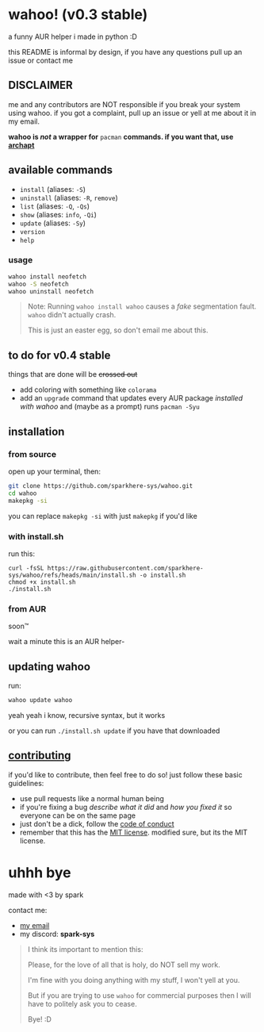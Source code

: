 # wahoo! (v0.3 stable)
a funny AUR helper i made in python :D

this README is informal by design, if you have any questions pull up an issue or contact me

## DISCLAIMER
me and any contributors are NOT responsible if you break your system using wahoo. if you got a complaint, pull up an issue or yell at me about it in my email.

**wahoo is *not* a wrapper for** `pacman` **commands. if you want that, use [archapt](https://github.com/sparkhere-sys/archapt/)**

## available commands
- `install` (aliases: `-S`)
- `uninstall` (aliases: `-R`, `remove`)
- `list` (aliases: `-Q`, `-Qs`)
- `show` (aliases: `info`, `-Qi`)
- `update` (aliases: `-Sy`)
- `version`
- `help`

### usage
```bash
wahoo install neofetch
wahoo -S neofetch
wahoo uninstall neofetch
```
> Note: Running `wahoo install wahoo` causes a *fake* segmentation fault. `wahoo` didn't actually crash.
>
> This is just an easter egg, so don't email me about this.

## to do for v0.4 stable
things that are done will be ~~crossed out~~

- add coloring with something like `colorama`
- add an `upgrade` command that updates every AUR package *installed with wahoo* and (maybe as a prompt) runs `pacman -Syu`

## installation
### from source
open up your terminal, then:
```bash
git clone https://github.com/sparkhere-sys/wahoo.git
cd wahoo
makepkg -si
```
you can replace `makepkg -si` with just `makepkg` if you'd like

### with install.sh
run this:
```
curl -fsSL https://raw.githubusercontent.com/sparkhere-sys/wahoo/refs/heads/main/install.sh -o install.sh
chmod +x install.sh
./install.sh
```

### from AUR
soon™️

wait a minute this is an AUR helper-

## updating wahoo
run:
```bash
wahoo update wahoo
```
yeah yeah i know, recursive syntax, but it works

or you can run `./install.sh update` if you have that downloaded

## [contributing](https://github.com/sparkhere-sys/wahoo/blob/main/CONTRIBUTING.md)
if you'd like to contribute, then feel free to do so!
just follow these basic guidelines:

- use pull requests like a normal human being
- if you're fixing a bug *describe what it did* and *how you fixed it* so everyone can be on the same page
- just don't be a dick, follow the [code of conduct](https://github.com/sparkhere-sys/wahoo/blob/main/CODE_OF_CONDUCT.md)
- remember that this has the [MIT license](https://github.com/sparkhere-sys/wahoo/blob/main/LICENSE). modified sure, but its the MIT license.

# uhhh bye
made with <3 by spark

contact me:

- [my email](mailto:spark-aur@proton.me)
- my discord: **spark-sys**

> I think its important to mention this:
> 
> Please, for the love of all that is holy, do NOT sell my work.
> 
> I'm fine with you doing anything with my stuff, I won't yell at you.
> 
> But if you are trying to use `wahoo` for commercial purposes then I will have to politely ask you to cease.
> 
> Bye! :D
